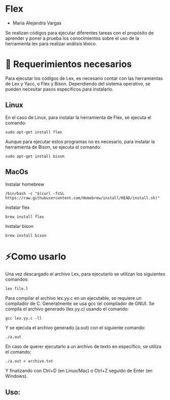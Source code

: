 # Flex

- Maria Alejandra Vargas

Se realizan códigos para ejecutar diferentes tareas con el propósito de aprender y poner a prueba los conocimientos sobre el uso de la herramienta lex para realizar análisis léxico.

# 🧷 Requerimientos necesarios

Para ejecutar los códigos de Lex, es necesario contar con las herramientas de Lex y Yacc, o Flex y Bison. Dependiendo del sistema operativo, se pueden necesitar pasos específicos para instalarlo. 

## Linux
En el caso de Linux, para instalar la herramienta de Flex, se ejecuta el comando:

```
sudo apt-get install flex
```

Aunque para ejecutar estos programas no es necesario, para instalar la herramienta de Bison, se ejecuta el comando:

```
sudo apt-get install bison
```

## MacOs

Instalar homebrew
```
/bin/bash -c "$(curl -fsSL https://raw.githubusercontent.com/Homebrew/install/HEAD/install.sh)"
```

Instalar flex
```
brew install flex
```

Instalar bison
```
brew install bison
```

# ⚡Como usarlo

Una vez descargado el archivo Lex, para ejecutarlo se utilizan los siguientes comandos:

```
lex file.l 
```

Para compilar el archivo lex.yy.c en un ejecutable, se requiere un compilador de C. Generalmente se usa gcc (el compilador de GNU). Se compila el archivo generado (lex.yy.c) usando el comando:

```
gcc lex.yy.c -ll
```

Y se ejecuta el archivo generado (a.out) con el siguiente comando:

```
./a.out
```

En caso de querer ejecutarlo a un archivo de texto en específico, se utiliza el comando:

```
./a.out < archivo.txt
```

Y finalizando con Ctrl+D (en Linux/Mac) o Ctrl+Z seguido de Enter (en Windows).


## Uso:



